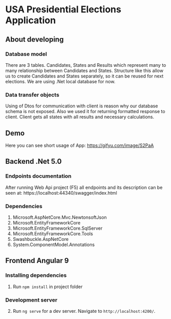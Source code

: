 
# USA Presidential Elections Application

## About developing
### Database model
There are 3 tables. Candidates, States and Results which represent many to many relationship between Candidates and States.
Structure like this allow us to create Candidates and States separately, so it can be reused for next elections.
We are using .Net local database for now.

### Data transfer objects
Using of Dtos for communication with client is reason why our database schema is not exposed.
Also we used it for returning formatted response to client. Client gets all states with all results and necessary calculations.

## Demo
Here you can see short usage of App:
https://gifyu.com/image/S2PaA

## Backend .Net 5.0

### Endpoints documentation
After running Web Api project (F5) all endpoints and its description can be seen at: https://localhost:44340/swagger/index.html

### Dependencies
1. Microsoft.AspNetCore.Mvc.NewtonsoftJson
2. Microsoft.EntityFrameworkCore
3. Microsoft.EntityFrameworkCore.SqlServer
4. Microsoft.EntityFrameworkCore.Tools
5. Swashbuckle.AspNetCore
6. System.ComponentModel.Annotations

## Frontend Angular  9

### Installing dependencies

1. Run `npm install` in project folder

### Development server

2. Run `ng serve` for a dev server. Navigate to `http://localhost:4200/`.


